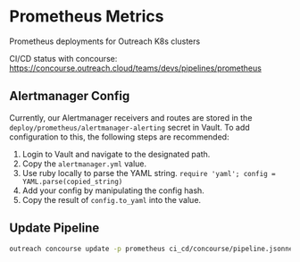 # Prometheus Metrics

Prometheus deployments for Outreach K8s clusters

CI/CD status with concourse: https://concourse.outreach.cloud/teams/devs/pipelines/prometheus

## Alertmanager Config

Currently, our Alertmanager receivers and routes are stored in the `deploy/prometheus/alertmanager-alerting` secret in Vault. To add configuration to this, the following steps are recommended:

1. Login to Vault and navigate to the designated path.
2. Copy the `alertmanager.yml` value.
3. Use ruby locally to parse the YAML string. `require 'yaml'; config = YAML.parse(copied_string)`
4. Add your config by manipulating the config hash.
5. Copy the result of `config.to_yaml` into the value.

## Update Pipeline

```Bash
outreach concourse update -p prometheus ci_cd/concourse/pipeline.jsonnet
```